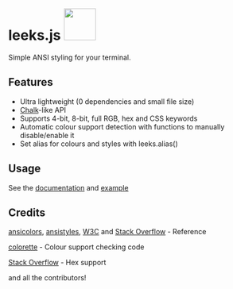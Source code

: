 # leeks.js <img src='https://leeks.js.org/assets/img/leeks-logo.png' height='64' width='64'>
Simple ANSI styling for your terminal.

## Features
* Ultra lightweight (0 dependencies and small file size)
* [Chalk](https://github.com/chalk/chalk)-like API
* Supports 4-bit, 8-bit, full RGB, hex and CSS keywords
* Automatic colour support detection with functions to manually disable/enable it
* Set alias for colours and styles with leeks.alias()

## Usage
See the [documentation](https://docs.davidjcralph.co.uk/#/leeks) and [example](https://github.com/davidjcralph/leeks.js/blob/main/example/test.js)

## Credits
[ansicolors](https://github.com/thlorenz/ansicolors), [ansistyles](https://github.com/thlorenz/ansistyles), [W3C](https://www.w3.org/TR/2018/REC-css-color-3-20180619/) and [Stack Overflow](https://stackoverflow.com/a/33206814) - Reference

[colorette](https://github.com/jorgebucaran/colorette) - Colour support checking code

[Stack Overflow](https://stackoverflow.com/questions/5623838/rgb-to-hex-and-hex-to-rgb) - Hex support

and all the contributors!